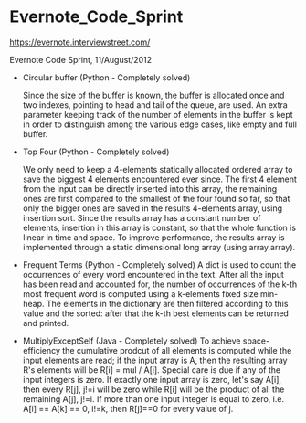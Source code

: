 Evernote_Code_Sprint
====================
https://evernote.interviewstreet.com/

Evernote Code Sprint, 11/August/2012


- Circular buffer	(Python - Completely solved)
	
	Since the size of the buffer is known, the buffer is allocated once and two indexes, pointing to head and tail of the queue, are used.
	An extra parameter keeping track of the number of elements in the buffer is kept in order to distinguish among the various edge cases, like empty and full buffer.

- Top Four (Python - Completely solved)

	We only need to keep a 4-elements statically allocated ordered array to save the biggest 4 elements encountered ever since.
	The first 4 element from the input can be directly inserted into this array, the remaining ones are first compared to the smallest of the four found so far, so that only the bigger ones are saved in the results 4-elements array, using insertion sort.
	Since the results array has a constant number of elements, insertion in this array is constant, so that the whole function is linear in time and space.
	To improve performance, the results array is implemented through a static dimensional long array (using array.array).

- Frequent Terms (Python - Completely solved)
	A dict is used to count the occurrences of every word encountered in the text.
	After all the input has been read and accounted for, the number of occurrences of the k-th most frequent word is computed using a k-elements fixed size min-heap.
	The elements in the dictionary are then filtered according to this value and the sorted: after that the k-th best elements can be returned and printed.

- MultiplyExceptSelf 	(Java - Completely solved)
	To achieve space-efficiency the cumulative prodcut of all elements is computed while the input elements are read; if the input array is A, then the resulting array R's elements will be R[i] = mul / A[i].
	Special care is due if any of the input integers is zero. If exactly one input array is zero, let's say A[i], then every R[j], j!=i will be zero while R[i] will be the product of all the remaining A[j], j!=i. If more than one input integer is equal to zero, i.e. A[i] == A[k] == 0, i!=k, then R[j]==0 for every value of j.